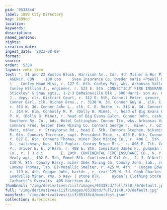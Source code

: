 ```yaml
---
pid: '05338cd'
label: 1899 City Directory
key: 1899cd
location: 
keywords: 
description: 
named_persons: 
rights: 
creation_date: 
ingest_date: '2023-08-09'
format: 
source: 
order: '5338'
layout: cmhc_item
text: ". 21 and 22 Boston Block, Harrison Av., Cor. 4th Milner & Hur PIONEER INSURANCE
  AGENCY. CON     108 coo     Svea Insurance Co, Sweden saris «Powell & Smith, Agts,
  \    Conley Maud Miss, r. 127 E. 6th. Conley Pat, wks. Arkansas Valley Smelter.
  Conley William J., engineer, r. 523 E. 5th. CONNECTICUT FIRE INSURANCE CO., Hartford,
  Stickley' & Shaw agts., 1-2-3 DeMaineville Blk., 600 Harri- son av. Connell James
  J., depy. clk. District Court, r. 312 E. 5th, Connell Peter, grocer, 312 E. 5th.
  Conner Earl, clk. Richey Bros., r. 3138 W. 3d. Conner Guy W., clk. C. E. Rothe,
  r. 313 W. 3d. Conner John L., clk. C. E. Rothe, r. 313 W. 3d. Conners Sadie Mrs.,
  r. 314 W. Elm. Connolly M. P. (Dolly B. Mine), r. head of Big Evans Gulch. Connolly
  P. K. (Dolly B. Mine), r. head of Big Evans Gulch. Connor John, cashier Colo. &
  Southern Ry. Co., bds. Hotel Cottingham. Connor Tim, wks. Arkansas Valley Smelter.
  Connors Fred, helper Ibex Mining Co. Connors George F., miner, r. 627 E. 6th. Connors
  Matt, miner, r. Strayhorse Rd., head E. 5th. Connors Stephen, biksmith., r. 627
  E. 6th. Connors Terrence, supt. President Mine, r. 623 E. 6th. Connors Terry W.,
  r. 627 E. 6th. Connors Thomas, miner Ibex Mining Co., r. 400 E. 5th. Conohan J.
  D., switchman, bds. 1311 Poplar. Conroy Bryan Mrs., r. 808 E. 7th. Conroy Frank
  P., driver E. E. O’Hara, r. 408 E. 8th. Considine James P., pumpman Ibex Mining
  Co., r. | 3 q i        E. 10th. CONTINENTAL FIRE INSURANCE CO., N. Y., Daniel 3
  Healy agt., 102 E. 5th, Emmet Blk. Continental Oil Co., J. J. O'Neill special agt.,
  110 W. 8th. Conway Harry, miner Ibex Mining Co. Conway John, lab., rms. 222 E. 3d.
  Conway Thomas, lab. Bi-Metallic Smelter, r. 425 W. 4th. ° Coogan Edward, brakeman,
  r. 119 W. 4th. Coogan John, bartdr., r. rear 125 W. 3d. Cook Charles B., city editor
  Leadville Miner, rms. 5 Key- | stone Blk.     ayden’s Clothing Store Agents for
  Carhartt’s Overalis  405 Harrison Av. "
thumbnail: "/img/derivatives/iiif/images/05338cd/full/250,/0/default.jpg"
full: "/img/derivatives/iiif/images/05338cd/full/1140,/0/default.jpg"
manifest: "/img/derivatives/iiif/05338cd/manifest.json"
collection: directories
---
```


